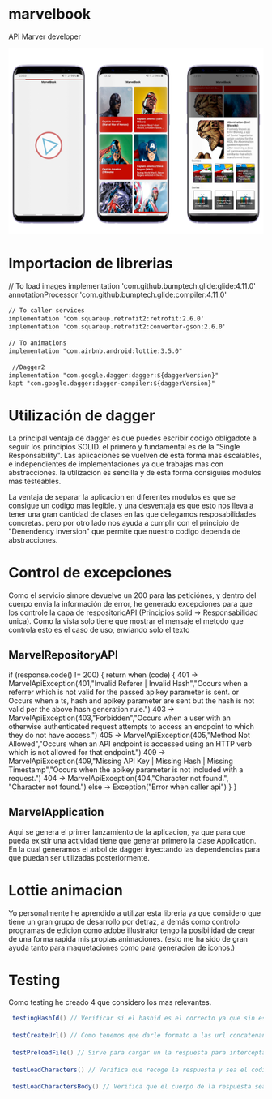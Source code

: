 # marvelbook
API Marver developer

![icon](https://github.com/vladymix/marvelbook/blob/main/app_desing.png)

# Importacion de librerias
   // To load images
    implementation 'com.github.bumptech.glide:glide:4.11.0'
    annotationProcessor 'com.github.bumptech.glide:compiler:4.11.0'

    // To caller services
    implementation 'com.squareup.retrofit2:retrofit:2.6.0'
    implementation 'com.squareup.retrofit2:converter-gson:2.6.0'

    // To animations
    implementation "com.airbnb.android:lottie:3.5.0"

     //Dagger2
    implementation "com.google.dagger:dagger:${daggerVersion}"
    kapt "com.google.dagger:dagger-compiler:${daggerVersion}"


# Utilización de dagger

La principal ventaja de dagger es que puedes escribir codigo obligadote a seguir los principios SOLID. el primero y fundamental es de la "Single Responsability".
Las aplicaciones se vuelven de esta forma mas escalables, e independientes de implementaciones ya que trabajas mas con abstracciones. la utilizacion es sencilla
y de esta forma consiguies modulos mas testeables.

La ventaja de separar la aplicacion en diferentes modulos es que se consigue un codigo mas legible. y una desventaja es que esto nos lleva a tener una gran cantidad de clases en las que delegamos resposabilidades concretas. pero por otro lado nos ayuda a cumplir con el principio de "Denendency inversion" que permite que nuestro codigo dependa de abstracciones. 


# Control de excepciones
Como el servicio simpre devuelve un 200 para las peticiónes, y dentro del cuerpo envia la información de error, he generado excepciones para que los controle la capa de respositorioAPI (Principios solid -> Responsabilidad unica).
Como la vista solo tiene que mostrar el mensaje el metodo que controla esto es el caso de uso, enviando solo el texto

## MarvelRepositoryAPI
 if (response.code() != 200) {
           return when (code) {
            401 -> MarvelApiException(401,"Invalid Referer | Invalid Hash","Occurs when a referrer which is not valid for the passed apikey parameter is sent. or Occurs when a ts, hash and apikey parameter are sent but the hash is not valid per the above hash generation rule.")
            403 -> MarvelApiException(403,"Forbidden","Occurs when a user with an otherwise authenticated request attempts to access an endpoint to which they do not have access.")
            405 -> MarvelApiException(405,"Method Not Allowed","Occurs when an API endpoint is accessed using an HTTP verb which is not allowed for that endpoint.")
            409 -> MarvelApiException(409,"Missing API Key | Missing Hash | Missing Timestamp","Occurs when the apikey parameter is not included with a request.")
            404 -> MarvelApiException(404,"Character not found.", "Character not found.")
            else -> Exception("Error when caller api")
        }
 }

 ## MarvelApplication

 Aqui se genera el primer lanzamiento de la aplicacion, ya que para que pueda existir una actividad tiene que generar primero la clase Application. 
 En la cual generamos el arbol de dagger inyectando las dependencias para que puedan ser utilizadas posteriormente. 


 # Lottie animacion
 Yo personalmente he aprendido a utilizar esta libreria ya que considero que tiene un gran grupo de desarrollo por detraz, a demás como controlo programas de edicion como adobe illustrator tengo la posibilidad de crear de una forma rapida mis propias animaciones. (esto me ha sido de gran ayuda tanto para maquetaciones como para generacion de iconos.)

 
 # Testing

 Como testing he creado 4 que considero los mas relevantes.

```groovy
 testingHashId() // Verificar si el hashid es el correcto ya que sin esto el servicio nos daria un fallo de autenticación y el proposito de la aplicación no se cumpliria

 testCreateUrl() // Como tenemos que darle formato a las url concatenando este metodo me verifca que se concatene correctamente

 testPreloadFile() // Sirve para cargar un la respuesta para interceptar el servicio rest

 testLoadCharacters() // Verifica que recoge la respuesta y sea el codigo correcto

 testLoadCharactersBody() // Verifica que el cuerpo de la respuesta sea la correcta.
  ``` 



